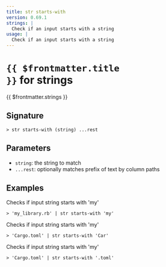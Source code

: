 ```yaml
---
title: str starts-with
version: 0.69.1
strings: |
  Check if an input starts with a string
usage: |
  Check if an input starts with a string
---
```


# <code>{{ $frontmatter.title }}</code> for strings

<div style='white-space: pre-wrap;margin-top: 10px'>{{ $frontmatter.strings }}</div>

## Signature

```> str starts-with (string) ...rest```

## Parameters

 -  `string`: the string to match
 -  `...rest`: optionally matches prefix of text by column paths

## Examples

Checks if input string starts with 'my'
```shell
> 'my_library.rb' | str starts-with 'my'
```

Checks if input string starts with 'my'
```shell
> 'Cargo.toml' | str starts-with 'Car'
```

Checks if input string starts with 'my'
```shell
> 'Cargo.toml' | str starts-with '.toml'
```
